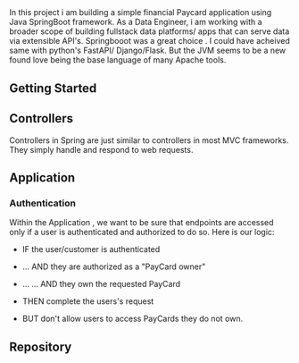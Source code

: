 ##

In this project i am building a simple financial Paycard application using Java SpringBoot framework.
As a Data Engineer, i am working with a broader scope of building fullstack data platforms/ apps that can serve data via extensible API's. Springbooot was a great choice . I could have acheived same with python's FastAPI/ Django/Flask. But the JVM seems to be a new found love being the base language of many Apache tools.


## Getting Started


## Controllers
Controllers in Spring are just similar to controllers in most MVC frameworks. They simply handle and respond to web requests.


## Application


### Authentication
Within the Application , we want to be sure that endpoints are accessed only if a user is authenticated and authorized to do so.
Here is our logic:

- IF the user/customer is authenticated

- ... AND they are authorized as a "PayCard owner"

- ... ... AND they own the requested PayCard

- THEN complete the users's request

- BUT don't allow users to access PayCards they do not own.


## Repository